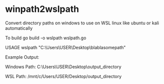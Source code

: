 # winpath2wslpath
Convert directory paths on windows to use on  WSL linux like ubuntu or kali automatically 

To build go build -o wslpath wslpath.go

USAGE wslpath "C:\Users\USER\Desktop\blablasomepath"

Example Output:

Windows Path: C:\Users\USER\Desktop\output_directory

WSL Path:     /mnt/c/Users/USER/Desktop/output_directory
